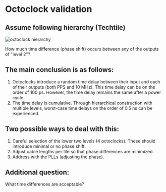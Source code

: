 # Octoclock validation


## Assume following hierarchy (Techtile)

![octoclock hierarchy](https://github.com/techtile-by-dramco/NI-B210-Sync/blob/main/Octoclock%20validation/Octoclock-techtile-architecture.png)

How much time difference (phase shift) occurs between any of the outputs of "level 2"?
## The main conclusion is as follows:

1. Octoclocks introduce a random time delay between their input and each of their outputs (both PPS and 10 MHz). This time delay can be on the order of 100 ps. However, the time delay remains the same after a power cycle.
2. The time delay is cumulative. Through hierarchical construction with multiple levels, worst-case time delays on the order of 0.5 ns can be experienced.

## Two possible ways to deal with this:
1. Careful selection of the lower two levels (4 octoclocks). These should introduce minimal or no phase shift.
2. Adjust cable lengths per tile so that phase differences are minimized.
3. Address with the PLLs (adjusting the phase).

## Additional question: 
What time differences are acceptable?
